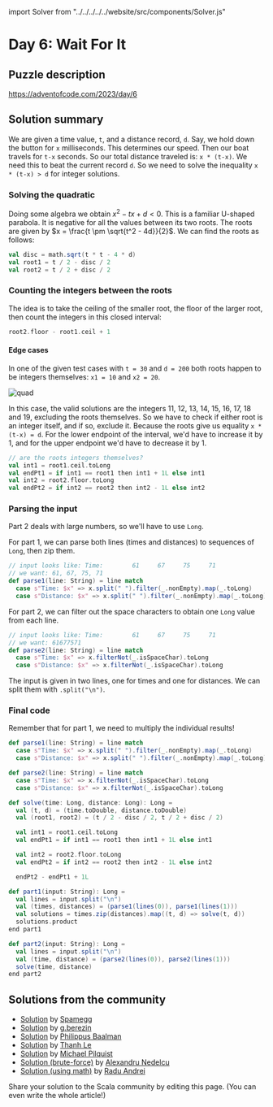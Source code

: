 import Solver from "../../../../../website/src/components/Solver.js"

# Day 6: Wait For It

## Puzzle description

https://adventofcode.com/2023/day/6

## Solution summary

We are given a time value, `t`, and a distance record, `d`.
Say, we hold down the button for `x` milliseconds. This determines our speed.
Then our boat travels for `t-x` seconds.
So our total distance traveled is: `x * (t-x)`.
We need this to beat the current record `d`.
So we need to solve the inequality `x * (t-x) > d` for integer solutions.

### Solving the quadratic

Doing some algebra we obtain $x^2 - tx + d < 0$.
This is a familiar U-shaped parabola.
It is negative for all the values between its two roots.
The roots are given by $x = \frac{t \pm \sqrt{t^2 - 4d}}{2}$.
We can find the roots as follows:

```scala
val disc = math.sqrt(t * t - 4 * d)
val root1 = t / 2 - disc / 2
val root2 = t / 2 + disc / 2
```

### Counting the integers between the roots

The idea is to take the ceiling of the smaller root, the floor of the larger root, then count the integers in this closed interval:

```scala
root2.floor - root1.ceil + 1
```

#### Edge cases

In one of the given test cases with `t = 30` and `d = 200` both roots happen to be integers themselves: `x1 = 10` and `x2 = 20`.

![quad](https://github.com/spamegg1/scala-advent-of-code/assets/4255997/ca217ccf-ff92-48c2-95e4-fe424579d220)

In this case, the valid solutions are the integers 11, 12, 13, 14, 15, 16, 17, 18 and 19, excluding the roots themselves.
So we have to check if either root is an integer itself, and if so, exclude it. Because the roots give us equality `x * (t-x) = d`.
For the lower endpoint of the interval, we'd have to increase it by 1, and for the upper endpoint we'd have to decrease it by 1.

```scala
// are the roots integers themselves?
val int1 = root1.ceil.toLong
val endPt1 = if int1 == root1 then int1 + 1L else int1
val int2 = root2.floor.toLong
val endPt2 = if int2 == root2 then int2 - 1L else int2
```

### Parsing the input

Part 2 deals with large numbers, so we'll have to use `Long`.

For part 1, we can parse both lines (times and distances) to sequences of `Long`, then zip them.

```scala
// input looks like: Time:        61     67     75     71
// we want: 61, 67, 75, 71
def parse1(line: String) = line match
  case s"Time: $x" => x.split(" ").filter(_.nonEmpty).map(_.toLong)
  case s"Distance: $x" => x.split(" ").filter(_.nonEmpty).map(_.toLong)
```

For part 2, we can filter out the space characters to obtain one `Long` value from each line.

```scala
// input looks like: Time:        61     67     75     71
// we want: 61677571
def parse2(line: String) = line match
  case s"Time: $x" => x.filterNot(_.isSpaceChar).toLong
  case s"Distance: $x" => x.filterNot(_.isSpaceChar).toLong
```

The input is given in two lines, one for times and one for distances. We can split them with `.split("\n")`.

### Final code

Remember that for part 1, we need to multiply the individual results!

```scala
def parse1(line: String) = line match
  case s"Time: $x" => x.split(" ").filter(_.nonEmpty).map(_.toLong)
  case s"Distance: $x" => x.split(" ").filter(_.nonEmpty).map(_.toLong)

def parse2(line: String) = line match
  case s"Time: $x" => x.filterNot(_.isSpaceChar).toLong
  case s"Distance: $x" => x.filterNot(_.isSpaceChar).toLong

def solve(time: Long, distance: Long): Long =
  val (t, d) = (time.toDouble, distance.toDouble)
  val (root1, root2) = (t / 2 - disc / 2, t / 2 + disc / 2)

  val int1 = root1.ceil.toLong
  val endPt1 = if int1 == root1 then int1 + 1L else int1

  val int2 = root2.floor.toLong
  val endPt2 = if int2 == root2 then int2 - 1L else int2

  endPt2 - endPt1 + 1L

def part1(input: String): Long =
  val lines = input.split("\n")
  val (times, distances) = (parse1(lines(0)), parse1(lines(1)))
  val solutions = times.zip(distances).map((t, d) => solve(t, d))
  solutions.product
end part1

def part2(input: String): Long =
  val lines = input.split("\n")
  val (time, distance) = (parse2(lines(0)), parse2(lines(1)))
  solve(time, distance)
end part2
```


## Solutions from the community
- [Solution](https://github.com/spamegg1/advent-of-code-2023-scala/blob/solutions/06.worksheet.sc#L112) by [Spamegg](https://github.com/spamegg1/)
- [Solution](https://github.com/GrigoriiBerezin/advent_code_2023/tree/master/task06/src/main/scala) by [g.berezin](https://github.com/GrigoriiBerezin)
- [Solution](https://github.com/Philippus/adventofcode/blob/main/src/main/scala/adventofcode2023/Day06.scala) by [Philippus Baalman](https://github.com/philippus)
- [Solution](https://github.com/lenguyenthanh/aoc-2023/blob/main/Day06.scala) by [Thanh Le](https://github.com/lenguyenthanh)
- [Solution](https://github.com/mpilquist/aoc/blob/main/2023/day6.sc) by [Michael Pilquist](https://github.com/mpilquist)
- [Solution (brute-force)](https://github.com/alexandru/advent-of-code/blob/main/scala3/2023/src/main/scala/day6.scala) by [Alexandru Nedelcu](https://github.com/alexandru)
- [Solution (using math)](https://github.com/radu-n-andrei/advent-2023/blob/main/src/main/scala/day6/Boats.scala) by [Radu Andrei](https://github.com/radu-n-andrei)

Share your solution to the Scala community by editing this page. (You can even write the whole article!)
